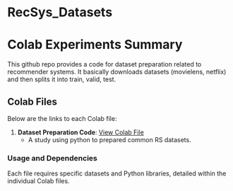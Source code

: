 # RecSys_Datasets

# Colab Experiments Summary

This github repo provides a code for dataset preparation related to recommender systems. It basically downloads datasets (movielens, netflix) and then splits it into train, valid, test.

## Colab Files
Below are the links to each Colab file:

1. **Dataset Preparation Code**: [View Colab File](https://colab.research.google.com/drive/1ApkCpNPjQ0TbAN-VxaHFhi8nF03eK3br?usp=sharing)
   - A study using python to prepared common RS datasets.

### Usage and Dependencies
Each file requires specific datasets and Python libraries, detailed within the individual Colab files.
